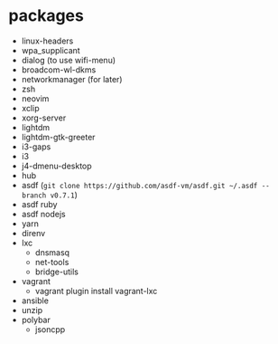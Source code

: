 # packages

  * linux-headers
  * wpa_supplicant
  * dialog (to use wifi-menu)
  * broadcom-wl-dkms
  * networkmanager (for later)
  * zsh
  * neovim
  * xclip
  * xorg-server
  * lightdm
  * lightdm-gtk-greeter
  * i3-gaps
  * i3
  * j4-dmenu-desktop
  * hub
  * asdf (`git clone https://github.com/asdf-vm/asdf.git ~/.asdf --branch v0.7.1`)
  * asdf ruby
  * asdf nodejs
  * yarn
  * direnv
  * lxc
    * dnsmasq
    * net-tools
    * bridge-utils
  * vagrant
    * vagrant plugin install vagrant-lxc
  * ansible
  * unzip
  * polybar
    * jsoncpp

